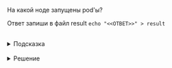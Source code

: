 На какой ноде запущены pod'ы?

Ответ запиши в файл result
`echo "<<ОТВЕТ>>" > result`

<br>
<details><summary>Подсказка</summary>
<br>

Вы можете узнать на какой ноде находиться каждый под либо выполнив
`kubectl describe <<podname>>`
каждому поду, либо запросив список pod'ов в параметром `-o wide`
`kubectl get pod -o wide`

</details>

<br>
<details><summary>Решение</summary>
<br>

controlplane

</details>


